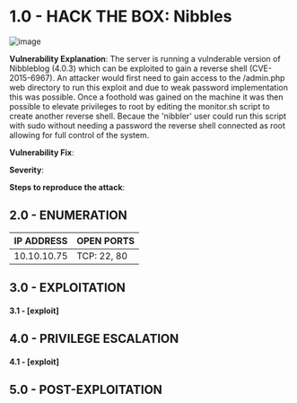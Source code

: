 # 1.0 - HACK THE BOX: Nibbles

![image](https://github.com/Gladoodles/hackthebox_machines/assets/96867367/dbf56053-9b4f-4533-b8d2-477efeece094)

**Vulnerability Explanation**: The server is running a vulnderable version of Nibbleblog (4.0.3) which can be exploited to gain a reverse shell (CVE-2015-6967). An attacker would first need to gain access to the /admin.php web directory to run this exploit and due to weak password implementation this was possible. Once a foothold was gained on the machine it was then possible to elevate privileges to root by editing the monitor.sh script to create another reverse shell. Becaue the 'nibbler' user could run this script with sudo without needing a password the reverse shell connected as root allowing for full control of the system. 

**Vulnerability Fix**: 

**Severity**: 

**Steps to reproduce the attack**: 

## 2.0 - ENUMERATION
| **IP ADDRESS** | **OPEN PORTS** |
|----------|--------------------|
| 10.10.10.75 | TCP: 22, 80 |

## 3.0 - EXPLOITATION

#### **3.1 - [exploit]**

## 4.0 - PRIVILEGE ESCALATION 

#### **4.1 - [exploit]**

## 5.0 - POST-EXPLOITATION 
